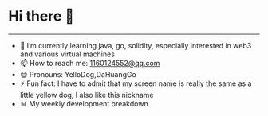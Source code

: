 # Hi there 👋
-----------------------------------------------------------------------------------------------------------


- 🌱 I’m currently learning java, go, solidity, especially interested in web3 and various virtual machines
- 📫 How to reach me: 1160124552@qq.com
- 😄 Pronouns: YelloDog,DaHuangGo
- ⚡ Fun fact: I have to admit that my screen name is really the same as a little yellow dog, I also like this nickname
- 📊 My weekly development breakdown
<!--START_SECTION:waka-->
<!--END_SECTION:waka-->


